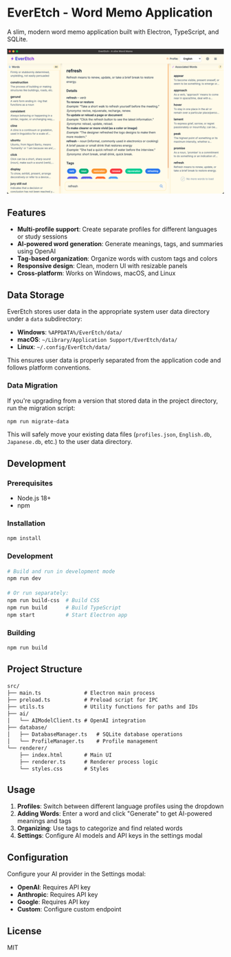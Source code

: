 # EverEtch - Word Memo Application

A slim, modern word memo application built with Electron, TypeScript, and SQLite.

![UI Screenshot](screenshots/UI.png)

## Features

- **Multi-profile support**: Create separate profiles for different languages or study sessions
- **AI-powered word generation**: Generate meanings, tags, and summaries using OpenAI
- **Tag-based organization**: Organize words with custom tags and colors
- **Responsive design**: Clean, modern UI with resizable panels
- **Cross-platform**: Works on Windows, macOS, and Linux

## Data Storage

EverEtch stores user data in the appropriate system user data directory under a `data` subdirectory:

- **Windows**: `%APPDATA%/EverEtch/data/`
- **macOS**: `~/Library/Application Support/EverEtch/data/`
- **Linux**: `~/.config/EverEtch/data/`

This ensures user data is properly separated from the application code and follows platform conventions.

### Data Migration

If you're upgrading from a version that stored data in the project directory, run the migration script:

```bash
npm run migrate-data
```

This will safely move your existing data files (`profiles.json`, `English.db`, `Japanese.db`, etc.) to the user data directory.

## Development

### Prerequisites

- Node.js 18+
- npm

### Installation

```bash
npm install
```

### Development

```bash
# Build and run in development mode
npm run dev

# Or run separately:
npm run build-css  # Build CSS
npm run build      # Build TypeScript
npm start          # Start Electron app
```

### Building

```bash
npm run build
```

## Project Structure

```
src/
├── main.ts              # Electron main process
├── preload.ts           # Preload script for IPC
├── utils.ts             # Utility functions for paths and IDs
├── ai/
│   └── AIModelClient.ts # OpenAI integration
├── database/
│   ├── DatabaseManager.ts   # SQLite database operations
│   └── ProfileManager.ts    # Profile management
└── renderer/
    ├── index.html       # Main UI
    ├── renderer.ts      # Renderer process logic
    └── styles.css       # Styles
```

## Usage

1. **Profiles**: Switch between different language profiles using the dropdown
2. **Adding Words**: Enter a word and click "Generate" to get AI-powered meanings and tags
3. **Organizing**: Use tags to categorize and find related words
4. **Settings**: Configure AI models and API keys in the settings modal

## Configuration

Configure your AI provider in the Settings modal:

- **OpenAI**: Requires API key
- **Anthropic**: Requires API key
- **Google**: Requires API key
- **Custom**: Configure custom endpoint

## License

MIT
